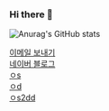 ### Hi there 👋

<!-- 깃허브 상태 표시 -->
![Anurag's GitHub stats](https://github-readme-stats.vercel.app/api?username=Grokeen&show_icons=true&theme=radical)




<div>
  <a href="mailto:ygreen0516@gmail.com">
  이메일 보내기
  </a>
</div>

<div>
  <a href="https://blog.naver.com/ygreen0516" font-size="40px">
    네이버 블로그
  </a>
</div>

<div>
  <a href="">
    ㅇs
  </a>
</div>

<div>
  <a href="">
    ㅇd
  </a>
</div>

<div>
  <a href="">
    ㅇs2dd
  </a>
</div>


<!--
**Grokeen/Grokeen** is a ✨ _special_ ✨ repository because its `README.md` (this file) appears on your GitHub profile.

Here are some ideas to get you started:

- 🔭 I’m currently working on ...
- 🌱 I’m currently learning ...
- 👯 I’m looking to collaborate on ...
- 🤔 I’m looking for help with ...
- 💬 Ask me about ...
- 📫 How to reach me: ...
- 😄 Pronouns: ...
- ⚡ Fun fact: ...
-->
